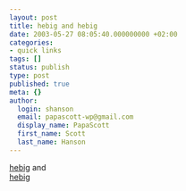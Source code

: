 ```yaml
---
layout: post
title: hebig and hebig
date: 2003-05-27 08:05:40.000000000 +02:00
categories:
- quick links
tags: []
status: publish
type: post
published: true
meta: {}
author:
  login: shanson
  email: papascott-wp@gmail.com
  display_name: PapaScott
  first_name: Scott
  last_name: Hanson
---
```

<p><a title="map reader" href="http://www.hebig.com/hebig/">hebig</a> and<br />
<a title="driver" href="http://www.hebig.org/blogs/archives/main/001012.php">hebig</a></p>
